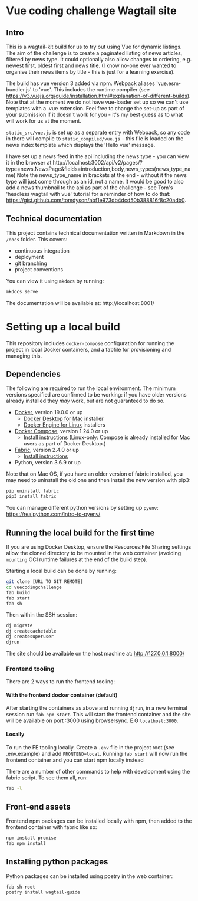 # Vue coding challenge Wagtail site

## Intro

This is a wagtail-kit build for us to try out using Vue for dynamic listings. The aim of the challenge is to create a paginated listing of news articles, filtered by news type. It could optionally also allow changes to ordering, e.g. newest first, oldest first and news title. (I know no-one ever wanted to organise their news items by title - this is just for a learning exercise).

The build has vue version 3 added via npm. Webpack aliases 'vue.esm-bundler.js' to 'vue'. This includes the runtime compiler (see https://v3.vuejs.org/guide/installation.html#explanation-of-different-builds). Note that at the moment we do not have vue-loader set up so we can't use templates with a .vue extension. Feel free to change the set-up as part of your submission if it doesn't work for you - it's my best guess as to what will work for us at the moment.

`static_src/vue.js` is set up as a separate entry with Webpack, so any code in there will compile to `static_compiled/vue.js` - this file is loaded on the news index template which displays the 'Hello vue' message.

I have set up a news feed in the api including the news type - you can view it in the browser at http://localhost:3002/api/v2/pages/?type=news.NewsPage&fields=introduction,body,news_types(news_type_name) Note the news_type_name in brackets at the end - without it the news type will just come through as an id, not a name. It would be good to also add a news thumbnail to the api as part of the challenge - see Tom's 'headless wagtail with vue' tutorial for a reminder of how to do that: https://gist.github.com/tomdyson/abf1e973db4dcd50b388816f8c20adb0.

## Technical documentation

This project contains technical documentation written in Markdown in the `/docs` folder. This covers:

- continuous integration
- deployment
- git branching
- project conventions

You can view it using `mkdocs` by running:

```bash
mkdocs serve
```

The documentation will be available at: http://localhost:8001/

# Setting up a local build

This repository includes `docker-compose` configuration for running the project in local Docker containers,
and a fabfile for provisioning and managing this.

## Dependencies

The following are required to run the local environment. The minimum versions specified are confirmed to be working:
if you have older versions already installed they _may_ work, but are not guaranteed to do so.

- [Docker](https://www.docker.com/), version 19.0.0 or up
  - [Docker Desktop for Mac](https://hub.docker.com/editions/community/docker-ce-desktop-mac) installer
  - [Docker Engine for Linux](https://hub.docker.com/search?q=&type=edition&offering=community&sort=updated_at&order=desc&operating_system=linux) installers
- [Docker Compose](https://docs.docker.com/compose/), version 1.24.0 or up
  - [Install instructions](https://docs.docker.com/compose/install/) (Linux-only: Compose is already installed for Mac users as part of Docker Desktop.)
- [Fabric](https://www.fabfile.org/), version 2.4.0 or up
  - [Install instructions](https://www.fabfile.org/installing.html)
- Python, version 3.6.9 or up

Note that on Mac OS, if you have an older version of fabric installed, you may need to uninstall the old one and then install the new version with pip3:

```bash
pip uninstall fabric
pip3 install fabric
```

You can manage different python versions by setting up `pyenv`: https://realpython.com/intro-to-pyenv/

## Running the local build for the first time

If you are using Docker Desktop, ensure the Resources:File Sharing settings allow the cloned directory to be mounted in the web container (avoiding `mounting` OCI runtime failures at the end of the build step).

Starting a local build can be done by running:

```bash
git clone [URL TO GIT REMOTE]
cd vuecodingchallenge
fab build
fab start
fab sh
```

Then within the SSH session:

```bash
dj migrate
dj createcachetable
dj createsuperuser
djrun

```

The site should be available on the host machine at: http://127.0.0.1:8000/

### Frontend tooling

There are 2 ways to run the frontend tooling:

#### With the frontend docker container (default)

After starting the containers as above and running `djrun`, in a new
terminal session run `fab npm start`. This will start the frontend container and the site will
be available on port :3000 using browsersync. E.G `localhost:3000`.

#### Locally

To run the FE tooling locally. Create a `.env` file in the project root (see .env.example) and add `FRONTEND=local`.
Running `fab start` will now run the frontend container and you can start npm locally instead

There are a number of other commands to help with development using the fabric script. To see them all, run:

```bash
fab -l
```

## Front-end assets

Frontend npm packages can be installed locally with npm, then added to the frontend container with fabric like so:

```bash
npm install promise
fab npm install
```

## Installing python packages

Python packages can be installed using poetry in the web container:

```
fab sh-root
poetry install wagtail-guide
```
